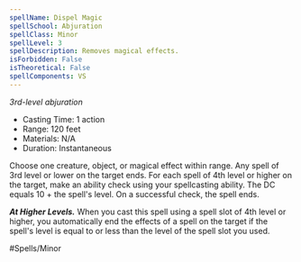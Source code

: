 ```yaml
---
spellName: Dispel Magic
spellSchool: Abjuration
spellClass: Minor
spellLevel: 3
spellDescription: Removes magical effects.
isForbidden: False
isTheoretical: False
spellComponents: VS
---
```


*3rd-level abjuration*

- Casting Time: 1 action
- Range: 120 feet
- Materials: N/A
- Duration: Instantaneous

Choose one creature, object, or magical effect within range. Any spell of 3rd level or lower on the target ends. For each spell of 4th level or higher on the target, make an ability check using your spellcasting ability. The DC equals 10 + the spell's level. On a successful check, the spell ends.

***At Higher Levels.*** When you cast this spell using a spell slot of 4th level or higher, you automatically end the effects of a spell on the target if the spell's level is equal to or less than the level of the spell slot you used.

#Spells/Minor 